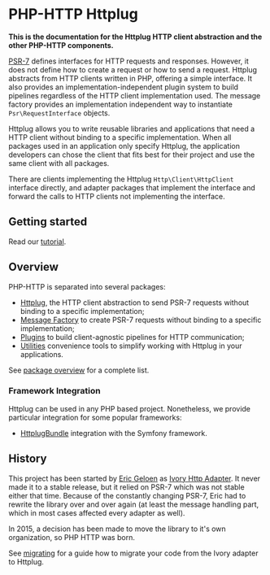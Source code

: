 # PHP-HTTP Httplug

**This is the documentation for the Httplug HTTP client abstraction and the other PHP-HTTP components.**

[PSR-7](http://www.php-fig.org/psr/psr-7/) defines interfaces for HTTP requests and responses. However, it does not define how to create a request or how to send a request. Httplug abstracts from HTTP clients written in PHP, offering a simple interface. It also provides an implementation-independent plugin system to build pipelines regardless of the HTTP client implementation used. The message factory provides an implementation independent way to instantiate `Psr\RequestInterface` objects.

Httplug allows you to write reusable libraries and applications that need a HTTP client without binding to a specific implementation. When all packages used in an application only specify Httplug, the application developers can chose the client that fits best for their project and use the same client with all packages.

There are clients implementing the Httplug `Http\Client\HttpClient` interface directly, and adapter packages that implement the interface and forward the calls to HTTP clients not implementing the interface.


## Getting started

Read our [tutorial](tutorial.md).


## Overview

PHP-HTTP is separated into several packages:

- [Httplug](httplug.md), the HTTP client abstraction to send PSR-7 requests without binding to a specific implementation;
- [Message Factory](message-factory.md) to create PSR-7 requests without binding to a specific implementation; 
- [Plugins](plugins.md) to build client-agnostic pipelines for HTTP communication;
- [Utilities](utils.md) convenience tools to simplify working with Httplug in your applications.

See [package overview](package-overview.md) for a complete list.

### Framework Integration

Httplug can be used in any PHP based project. Nonetheless, we provide particular integration for some popular frameworks:

- [HttplugBundle](https://github.com/php-http/HttplugBundle/) integration with the Symfony framework.


## History

This project has been started by [Eric Geloen](https://github.com/egeloen) as [Ivory Http Adapter](https://github.com/egeloen/ivory-http-adapter). It never made it to a stable release, but it relied on PSR-7 which was not stable either that time. Because of the constantly changing PSR-7, Eric had to rewrite the library over and over again (at least the message handling part, which in most cases affected every adapter as well).

In 2015, a decision has been made to move the library to it's own organization, so PHP HTTP was born.

See [migrating](migrating.md) for a guide how to migrate your code from the Ivory adapter to Httplug.
